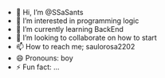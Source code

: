 - 👋 Hi, I’m @SSaSants
- 👀 I’m interested in programming logic
- 🌱 I’m currently learning BackEnd
- 💞️ I’m looking to collaborate on how to start
- 📫 How to reach me; saulorosa2202
- 😄 Pronouns: boy
- ⚡ Fun fact: ...

<!---
SSaSants/SSaSants is a ✨ special ✨ repository because its `README.md` (this file) appears on your GitHub profile.
You can click the Preview link to take a look at your changes.
--->
